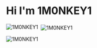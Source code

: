 # Hi I'm 1M0NKEY1

<p><img align="left" src="https://github-readme-stats.vercel.app/api/top-langs?username=1M0NKEY1&show_icons=true&theme=dark&locale=en&layout=compact" alt="1M0NKEY1" /></p>

<p>&nbsp;<img align="center" src="https://github-readme-stats.vercel.app/api?username=1M0NKEY1&show_icons=true&theme=dark&locale=en" alt="1M0NKEY1" /></p>

<p><img align="center" src="https://github-readme-streak-stats.herokuapp.com/?user=1M0NKEY1&theme=dark" alt="1M0NKEY1" /></p>


